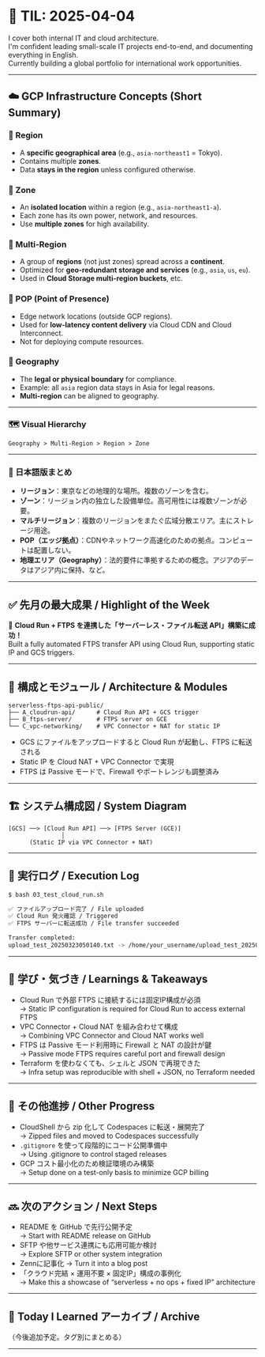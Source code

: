 # 📘 TIL: 2025-04-04

I cover both internal IT and cloud architecture.  
I'm confident leading small-scale IT projects end-to-end, and documenting everything in English.  
Currently building a global portfolio for international work opportunities.

---

## ☁️ GCP Infrastructure Concepts (Short Summary)

### 🔹 Region
- A **specific geographical area** (e.g., `asia-northeast1` = Tokyo).
- Contains multiple **zones**.
- Data **stays in the region** unless configured otherwise.

### 🔹 Zone
- An **isolated location** within a region (e.g., `asia-northeast1-a`).
- Each zone has its own power, network, and resources.
- Use **multiple zones** for high availability.

### 🔹 Multi-Region
- A group of **regions** (not just zones) spread across a **continent**.
- Optimized for **geo-redundant storage and services** (e.g., `asia`, `us`, `eu`).
- Used in **Cloud Storage multi-region buckets**, etc.

### 🔹 POP (Point of Presence)
- Edge network locations (outside GCP regions).
- Used for **low-latency content delivery** via Cloud CDN and Cloud Interconnect.
- Not for deploying compute resources.

### 🔹 Geography
- The **legal or physical boundary** for compliance.
- Example: all `asia` region data stays in Asia for legal reasons.
- **Multi-region** can be aligned to geography.

---

### 🗺️ Visual Hierarchy

```
Geography > Multi-Region > Region > Zone
```

---

### 🔸 日本語版まとめ

- **リージョン**：東京などの地理的な場所。複数のゾーンを含む。
- **ゾーン**：リージョン内の独立した設備単位。高可用性には複数ゾーンが必要。
- **マルチリージョン**：複数のリージョンをまたぐ広域分散エリア。主にストレージ用途。
- **POP（エッジ拠点）**：CDNやネットワーク高速化のための拠点。コンピュートは配置しない。
- **地理エリア（Geography）**：法的要件に準拠するための概念。アジアのデータはアジア内に保持、など。

---

## ✅ 先月の最大成果 / Highlight of the Week

🚀 **Cloud Run + FTPS を連携した「サーバーレス・ファイル転送 API」構築に成功！**  
Built a fully automated FTPS transfer API using Cloud Run, supporting static IP and GCS triggers.

---

## 🔧 構成とモジュール / Architecture & Modules

```
serverless-ftps-api-public/
├── A_cloudrun-api/      # Cloud Run API + GCS trigger
├── B_ftps-server/       # FTPS server on GCE
└── C_vpc-networking/    # VPC Connector + NAT for static IP
```

- GCS にファイルをアップロードすると Cloud Run が起動し、FTPS に転送される  
- Static IP を Cloud NAT + VPC Connector で実現  
- FTPS は Passive モードで、Firewall やポートレンジも調整済み

---

## 🏗️ システム構成図 / System Diagram

```
[GCS] ──> [Cloud Run API] ──> [FTPS Server (GCE)]
               │
      (Static IP via VPC Connector + NAT)
```

---

## 🧪 実行ログ / Execution Log

```bash
$ bash 03_test_cloud_run.sh

✅ ファイルアップロード完了 / File uploaded  
✅ Cloud Run 発火確認 / Triggered  
✅ FTPS サーバーに転送成功 / File transfer succeeded

Transfer completed:
upload_test_20250323050140.txt -> /home/your_username/upload_test_20250323050140.txt
```

---

## 🧠 学び・気づき / Learnings & Takeaways

- Cloud Run で外部 FTPS に接続するには固定IP構成が必須  
  → Static IP configuration is required for Cloud Run to access external FTPS  
- VPC Connector + Cloud NAT を組み合わせて構成  
  → Combining VPC Connector and Cloud NAT works well  
- FTPS は Passive モード利用時に Firewall と NAT の設計が鍵  
  → Passive mode FTPS requires careful port and firewall design  
- Terraform を使わなくても、シェルと JSON で再現できた  
  → Infra setup was reproducible with shell + JSON, no Terraform needed

---

## 📌 その他進捗 / Other Progress

- CloudShell から zip 化して Codespaces に転送・展開完了  
  → Zipped files and moved to Codespaces successfully  
- `.gitignore` を使って段階的にコード公開準備中  
  → Using .gitignore to control staged releases  
- GCP コスト最小化のため検証環境のみ構築  
  → Setup done on a test-only basis to minimize GCP billing

---

## 🔜 次のアクション / Next Steps

- README を GitHub で先行公開予定  
  → Start with README release on GitHub  
- SFTP や他サービス連携にも応用可能か検討  
  → Explore SFTP or other system integration  
- Zennに記事化
  → Turn it into a blog post
- 「クラウド完結 × 運用不要 × 固定IP」構成の事例化  
  → Make this a showcase of “serverless + no ops + fixed IP” architecture

---

## 📂 Today I Learned アーカイブ / Archive
（今後追加予定。タグ別にまとめる）

---
